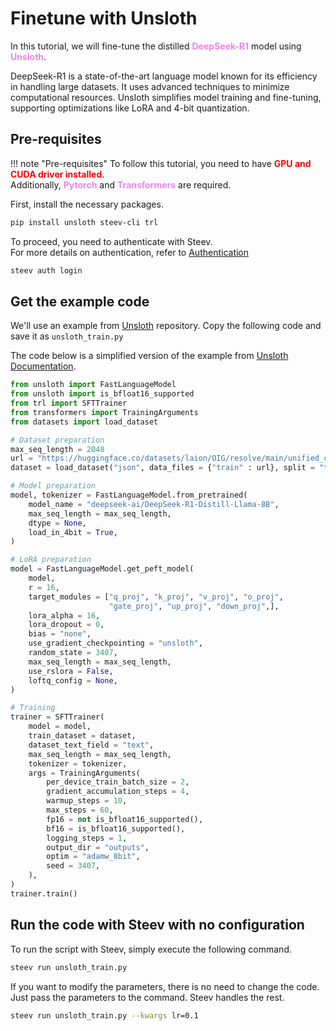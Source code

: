 # Finetune with Unsloth
In this tutorial, we will fine-tune the distilled <span style="color:violet;">**DeepSeek-R1**</span> model using <span style="color:violet;">**Unsloth**</span>.

DeepSeek-R1 is a state-of-the-art language model known for its efficiency in handling large datasets. It uses advanced techniques to minimize computational resources. Unsloth simplifies model training and fine-tuning, supporting optimizations like LoRA and 4-bit quantization. 
## Pre-requisites
!!! note "Pre-requisites"
    To follow this tutorial, you need to have <span style="color:red">**GPU and CUDA driver installed**</span>.  
    Additionally, <span style="color:violet">**Pytorch**</span> and <span style="color:violet">**Transformers**</span> are required.

First, install the necessary packages.
```bash
pip install unsloth steev-cli trl
```

To proceed, you need to authenticate with Steev.  
For more details on authentication, refer to [Authentication](../command/auth.md)
```bash
steev auth login
```
## Get the example code
We'll use an example from [Unsloth](https://github.com/unslothai/unsloth) repository.
Copy the following code and save it as `unsloth_train.py`

The code below is a simplified version of the example from [Unsloth Documentation](https://github.com/unslothai/unsloth?tab=readme-ov-file#-documentation).
```python
from unsloth import FastLanguageModel 
from unsloth import is_bfloat16_supported
from trl import SFTTrainer
from transformers import TrainingArguments
from datasets import load_dataset

# Dataset preparation
max_seq_length = 2048 
url = "https://huggingface.co/datasets/laion/OIG/resolve/main/unified_chip2.jsonl"
dataset = load_dataset("json", data_files = {"train" : url}, split = "train")

# Model preparation
model, tokenizer = FastLanguageModel.from_pretrained(
    model_name = "deepseek-ai/DeepSeek-R1-Distill-Llama-8B",
    max_seq_length = max_seq_length,
    dtype = None,
    load_in_4bit = True,
)

# LoRA preparation
model = FastLanguageModel.get_peft_model(
    model,
    r = 16,
    target_modules = ["q_proj", "k_proj", "v_proj", "o_proj",
                      "gate_proj", "up_proj", "down_proj",],
    lora_alpha = 16,
    lora_dropout = 0,
    bias = "none",
    use_gradient_checkpointing = "unsloth",
    random_state = 3407,
    max_seq_length = max_seq_length,
    use_rslora = False,
    loftq_config = None,
)

# Training
trainer = SFTTrainer(
    model = model,
    train_dataset = dataset,
    dataset_text_field = "text",
    max_seq_length = max_seq_length,
    tokenizer = tokenizer,
    args = TrainingArguments(
        per_device_train_batch_size = 2,
        gradient_accumulation_steps = 4,
        warmup_steps = 10,
        max_steps = 60,
        fp16 = not is_bfloat16_supported(),
        bf16 = is_bfloat16_supported(),
        logging_steps = 1,
        output_dir = "outputs",
        optim = "adamw_8bit",
        seed = 3407,
    ),
)
trainer.train()
```
## Run the code with Steev with no configuration
To run the script with Steev, simply execute the following command.
```bash
steev run unsloth_train.py
```
  
If you want to modify the parameters, there is no need to change the code.
Just pass the parameters to the command. Steev handles the rest.
```bash
steev run unsloth_train.py --kwargs lr=0.1
```

